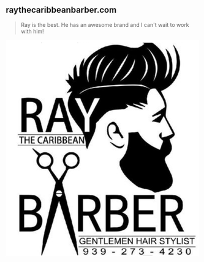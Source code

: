 ## raythecaribbeanbarber.com
> Ray is the best. He has an awesome brand and I can't wait to work with him!

<img src="https://github.com/Mary-Tyler-Moore/raythecaribbeanbarber.com/blob/master/src/statics/ray-wip.png?raw=true" />

